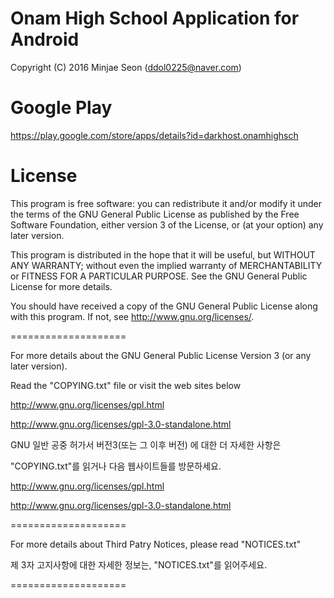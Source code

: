 <h1>Onam High School Application for Android</h1>

Copyright (C) 2016 Minjae Seon (ddol0225@naver.com)

<h1>Google Play</h1>

https://play.google.com/store/apps/details?id=darkhost.onamhighsch

<h1>License</h1>

This program is free software: you can redistribute it and/or modify
it under the terms of the GNU General Public License as published by
the Free Software Foundation, either version 3 of the License, or
(at your option) any later version.

This program is distributed in the hope that it will be useful,
but WITHOUT ANY WARRANTY; without even the implied warranty of
MERCHANTABILITY or FITNESS FOR A PARTICULAR PURPOSE.  See the
GNU General Public License for more details.

You should have received a copy of the GNU General Public License
along with this program.  If not, see <http://www.gnu.org/licenses/>.

====================

For more details about the GNU General Public License Version 3 (or any later version).

Read the "COPYING.txt" file or visit the web sites below

http://www.gnu.org/licenses/gpl.html

http://www.gnu.org/licenses/gpl-3.0-standalone.html

GNU 일반 공중 허가서 버전3(또는 그 이후 버전) 에 대한 더 자세한 사항은

"COPYING.txt"를 읽거나 다음 웹사이트들를 방문하세요. 

http://www.gnu.org/licenses/gpl.html

http://www.gnu.org/licenses/gpl-3.0-standalone.html

====================

For more details about Third Patry Notices, please read "NOTICES.txt"

제 3자 고지사항에 대한 자세한 정보는, "NOTICES.txt"를 읽어주세요.

====================